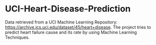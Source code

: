 # UCI-Heart-Disease-Prediction
Data retrieved from a UCI Machine Learning Repository: https://archive.ics.uci.edu/dataset/45/heart+disease. The project tries to predict heart failure cause and its rate by using Machine Learning Techniques.
